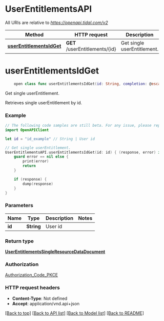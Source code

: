 # UserEntitlementsAPI

All URIs are relative to *https://openapi.tidal.com/v2*

Method | HTTP request | Description
------------- | ------------- | -------------
[**userEntitlementsIdGet**](UserEntitlementsAPI.md#userentitlementsidget) | **GET** /userEntitlements/{id} | Get single userEntitlement.


# **userEntitlementsIdGet**
```swift
    open class func userEntitlementsIdGet(id: String, completion: @escaping (_ data: UserEntitlementsSingleResourceDataDocument?, _ error: Error?) -> Void)
```

Get single userEntitlement.

Retrieves single userEntitlement by id.

### Example
```swift
// The following code samples are still beta. For any issue, please report via http://github.com/OpenAPITools/openapi-generator/issues/new
import OpenAPIClient

let id = "id_example" // String | User id

// Get single userEntitlement.
UserEntitlementsAPI.userEntitlementsIdGet(id: id) { (response, error) in
    guard error == nil else {
        print(error)
        return
    }

    if (response) {
        dump(response)
    }
}
```

### Parameters

Name | Type | Description  | Notes
------------- | ------------- | ------------- | -------------
 **id** | **String** | User id | 

### Return type

[**UserEntitlementsSingleResourceDataDocument**](UserEntitlementsSingleResourceDataDocument.md)

### Authorization

[Authorization_Code_PKCE](../README.md#Authorization_Code_PKCE)

### HTTP request headers

 - **Content-Type**: Not defined
 - **Accept**: application/vnd.api+json

[[Back to top]](#) [[Back to API list]](../README.md#documentation-for-api-endpoints) [[Back to Model list]](../README.md#documentation-for-models) [[Back to README]](../README.md)


